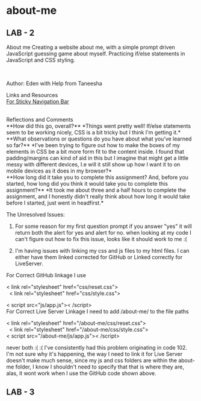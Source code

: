 # about-me

## LAB - 2
About me 
Creating a website about me, with a simple prompt driven JavaScript guessing game about myself. Practicing if/else statements in JavaScript and CSS styling.

 <br>

Author: Eden with Help from Taneesha 
 <br>

Links and Resources <br>
[For Sticky Navigation Bar](https://gomakethings.com/how-to-create-a-sticky-navigation-with-only-css/)

 <br>
Reflections and Comments <br>
**How did this go, overall?** *Things went pretty well! If/else statements seem to be working nicely, CSS is a bit tricky but I think I'm getting it.*  <br>
**What observations or questions do you have about what you’ve learned so far?** *I've been trying to figure out how to make the boxes of my elements in CSS be a bit more form fit to the content inside. I found that padding/margins can kind of aid in this but I imagine that might get a little messy with different devices, I.e will it still show up how I want it to on mobile devices as it does in my browser?*  <br>
**How long did it take you to complete this assignment? And, before you started, how long did you think it would take you to complete this assignment?** *It took me about three and a half hours to complete the assignment, and I honestly didn't really think about how long it would take before I started, just went in headfirst.* <br>

The Unresolved Issues: 

1. For some reason for my first question prompt if you answer "yes" it will return both the alert for yes and alert for no. when looking at my code I can't figure out how to fix this issue, looks like it should work to me :(  <br>

2. I'm having issues with linking my css and js files to my html files. I can either have them linked corrected for GitHub or Linked correctly for LiveServer.<br>

For Correct GitHub linkage I use <br>


< link rel="stylesheet" href="css/reset.css"><br>
  < link rel="stylesheet" href="css/style.css"><br>

< script src="js/app.js">< /script><br>
For Correct Live Server Linkage I need to add /about-me/ to the file paths<br>

< link rel="stylesheet" href="/about-me/css/reset.css"><br>
  < link rel="stylesheet" href="/about-me/css/style.css"><br>
< script src="/about-me/js/app.js">< /script><br>

never both :( :( I've consistently had this problem originating in code 102. I'm not sure why it's happening, the way I need to link it for Live Server doesn't make much sense, since my js and css folders are within the about-me folder, I know I shouldn't need to specify that that is where they are, alas, it wont work when I use the GitHub code shown above. 
<br>

## LAB - 3
